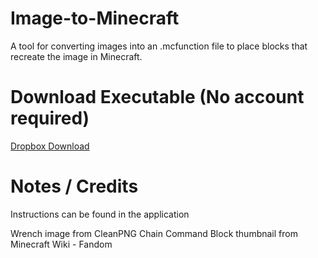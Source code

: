 # Image-to-Minecraft
A tool for converting images into an .mcfunction file to place blocks that recreate the image in Minecraft.

# Download Executable (No account required)
[Dropbox Download](https://www.dropbox.com/scl/fi/hhzi6krv1obu86a060418/image_to_minecraft.exe?rlkey=f1g7sxc9vo3gy7b3a8c4yb4c7&st=prryoqua&dl=0)

# Notes / Credits
Instructions can be found in the application

Wrench image from CleanPNG
Chain Command Block thumbnail from Minecraft Wiki - Fandom



